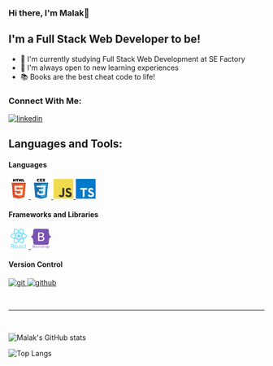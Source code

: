 ### Hi there, I'm Malak👋

## I'm a Full Stack Web Developer to be!
- 🌱 I'm currently studying Full Stack Web Development at SE Factory
- 🚀 I'm always open to new learning experiences
- 📚 Books are the best cheat code to life!

### Connect With Me:

<a href="https://www.linkedin.com/in/malak-joumaa-20429b213"> <img src="https://www.vectorlogo.zone/logos/linkedin/linkedin-icon.svg" alt="linkedin" width="40" height="40"/> </a>


## Languages and Tools:

#### Languages

<p align="left"> <a href="https://www.w3.org/html/" target="_blank" rel="noreferrer"> <img src="https://raw.githubusercontent.com/devicons/devicon/master/icons/html5/html5-original-wordmark.svg" alt="html5" width="40" height="40"/> </a> <a href="https://www.w3schools.com/css/" target="_blank" rel="noreferrer"> <img src="https://raw.githubusercontent.com/devicons/devicon/master/icons/css3/css3-original-wordmark.svg" alt="css3" width="40" height="40"/> </a> <a href="https://developer.mozilla.org/en-US/docs/Web/JavaScript" target="_blank" rel="noreferrer"> <img src="https://raw.githubusercontent.com/devicons/devicon/master/icons/javascript/javascript-original.svg" alt="javascript" width="40" height="40"/> </a> <a href="https://www.typescriptlang.org/" target="_blank" rel="noreferrer"> <img src="https://raw.githubusercontent.com/devicons/devicon/master/icons/typescript/typescript-original.svg" alt="typescript" width="40" height="40"/> </a> 

 #### Frameworks and Libraries
  
<a href="https://reactjs.org/" target="_blank" rel="noreferrer"> <img src="https://raw.githubusercontent.com/devicons/devicon/master/icons/react/react-original-wordmark.svg" alt="react" width="40" height="40"/> </a> 
<a href="https://getbootstrap.com" target="_blank" rel="noreferrer"> <img src="https://raw.githubusercontent.com/devicons/devicon/master/icons/bootstrap/bootstrap-plain-wordmark.svg" alt="bootstrap" width="40" height="40"/> </a>

#### Version Control

<a href="https://git-scm.com/" target="_blank" rel="noreferrer"> <img src="https://www.vectorlogo.zone/logos/git-scm/git-scm-icon.svg" alt="git" width="40" height="40"/> </a>
<a href="https://github.com/" target="_blank" rel="noreferrer"> <img src="https://www.vectorlogo.zone/logos/github/github-tile.svg" alt="github" width="40" height="40"/> </a>

<br/>

---

<br/>

![Malak's GitHub stats](https://github-readme-stats.vercel.app/api?username=malak-joumaa&theme=default&show_icons=true)
 
 ![Top Langs](https://github-readme-stats.vercel.app/api/top-langs/?username=malak-joumaa&theme=deafult)
